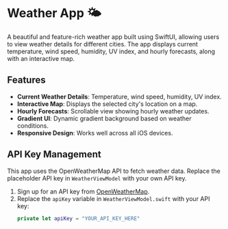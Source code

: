 # Weather App 🌤️

A beautiful and feature-rich weather app built using SwiftUI, allowing users to view weather details for different cities. The app displays current temperature, wind speed, humidity, UV index, and hourly forecasts, along with an interactive map.

## Features

- **Current Weather Details**: Temperature, wind speed, humidity, UV index.
- **Interactive Map**: Displays the selected city's location on a map.
- **Hourly Forecasts**: Scrollable view showing hourly weather updates.
- **Gradient UI**: Dynamic gradient background based on weather conditions.
- **Responsive Design**: Works well across all iOS devices.

## API Key Management

This app uses the OpenWeatherMap API to fetch weather data. Replace the placeholder API key in `WeatherViewModel` with your own API key.

1. Sign up for an API key from [OpenWeatherMap](https://openweathermap.org/).
2. Replace the `apiKey` variable in `WeatherViewModel.swift` with your API key:
   ```swift
   private let apiKey = "YOUR_API_KEY_HERE"
